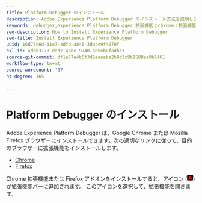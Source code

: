 ```yaml
---
title: Platform Debugger のインストール
description: Adobe Experience Platform Debugger のインストール方法を説明します。
keywords: debugger;experience Platform Debugger 拡張機能；chrome；拡張機能；インストール
seo-description: How to Install Experience Platform Debugger
seo-title: Install Experience Platform Debugger
uuid: 16d77c6d-11e7-4dfd-a846-3dace9f4070f
exl-id: add83773-dad7-4abe-9740-a69eb8fadbc3
source-git-commit: df1a67e4b6f3d2eaeaba2b8d3c9b1588ee0b1461
workflow-type: tm+mt
source-wordcount: '87'
ht-degree: 16%

---
```


# Platform Debugger のインストール

Adobe Experience Platform Debugger は、Google Chrome または Mozilla Firefox ブラウザーにインストールできます。次の適切なリンクに従って、目的のブラウザーに拡張機能をインストールします。

* [Chrome](https://chrome.google.com/webstore/detail/adobe-experience-cloud-de/ocdmogmohccmeicdhlhhgepeaijenapj)
* [Firefox](https://addons.mozilla.org/ja/firefox/addon/adobe-experience-platform-dbg/)

Chrome 拡張機能または Firefox アドオンをインストールすると、アイコン (![](images/start-icon.jpg)) が拡張機能バーに追加されます。 このアイコンを選択して、拡張機能を開きます。
